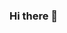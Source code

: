 ### Hi there 👋

<!--
**OKPTaylor/OKPTaylor** is a ✨ _special_ ✨ repository because its `README.md` (this file) appears on your GitHub profile.

- 🔭 I’m currently working on learning data science magic.
- 🌱 I’m currently learning SQL and python.
- 👯 I’m looking to collaborate on something that predicts something. 
- 📫 How to reach me: O.k.p.taylor@gmail.com
- 😄 Pronouns: he/him
- ⚡ Fun fact: null
-->
